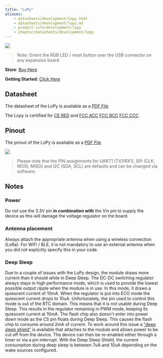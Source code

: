 ```yaml
---
title: "LoPy"
aliases:
    - datasheets/development/lopy.html
    - datasheets/development/lopy.md
    - product-info/development/lopy
    - chapter/datasheets/development/lopy
---
```


![](/gitbook/assets/lopy-1.png)


> Note: Orient the RGB LED / reset button over the USB connector on any expansion board 

**Store**: [Buy Here](https://pycom.io/product/lopy)

**Getting Started:** [Click Here](/gettingstarted/)

## Datasheet

The datasheet of the LoPy is available as a [PDF File](/gitbook/assets/specsheets/Pycom_002_Specsheets_LoPy_v2.pdf)


The Lopy is certified for [CE RED](/gitbook/assets/16-213298_expertise_pycom_lopy-1.0r.pdf) and [FCC ACC](/gitbook/assets/2090acc16_grant.pdf) [FCC BCC](/gitbook/assets/2090bcc16_grant.pdf) [FCC CCC](/gitbook/assets/2090ccc16_grant.pdf) 


## Pinout

The pinout of the LoPy is available as a [PDF File](/gitbook/assets/lopy-pinout.pdf)


![](/gitbook/assets/lopy-pinout.png)

> Please note that the PIN assignments for UART1 \(TX1/RX1\), SPI \(CLK, MOSI, MISO\) and I2C \(SDA, SCL\) are defaults and can be changed via software.


## Notes

### Power
Do not use the 3.3V pin **in combination with** the Vin pin to supply the device as this will damage the voltage regulator on the board.

### Antenna placement
Always attach the appropriate antenna when using a wireless connection (LoRa). For WiFi / BLE, it is not mandatory to use an external antenna when you did not explicitly specify this in your code. 

### Deep Sleep

Due to a couple of issues with the LoPy design, the module draws more current than it should while in Deep Sleep. The DC-DC switching regulator always stays in high performance mode, which is used to provide the lowest possible output ripple when the module is in use. In this mode, it draws a quiescent current of 10mA. When the regulator is put into ECO mode the quiescent current drops to 10uA. Unfortunately, the pin used to control this mode is out of the RTC domain. This means that it is not usable during Deep Sleep. This results in the regulator remaining in PWM mode, keeping its quiescent current at 10mA. The flash chip also doesn't enter into power down mode as the CS pin floats during Deep Sleep. This causes the flash chip to consume around 2mA of current. To work around this issue a ["deep sleep shield"](../../boards/deepsleep/) is available that attaches to the module and allows power to be cut off from the device. The device can then be re-enabled either through a timer or via a pin interrupt. With the Deep Sleep Shield, the current consumption during deep sleep is between 7uA and 10uA depending on the wake sources configured.